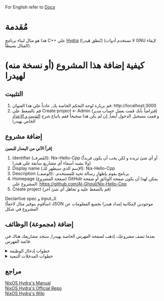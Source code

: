 For English refer to [Docs](../../)

# مُقدمة

هذا هو مثال لبناء برنامج C++ علي [Hydra](https://nixos.wiki/wiki/Hydra) (تُنطق هَيدرا) (لا نستخدم أدوات GNU لإبقاء المثال بسيطاً).

# كيفية إضافة هذا المشروع (أو نسخة منه) لهيدرا

## التثبيت

1. قم بزيارة لوحة التحكم الخاصة بك, عادتاً علي هذا العنوان: http://localhost:3000
2. قم بالضغط علي Create project <- Admin (إفتراضاً بأنك قمت بعمل حساب مدير و قمت بتسجيل الدخول أيضاً, إن لم يكن هذا صحيحاً فقم باتباع
   شرح [التثبيت و الإعداد](https://github.com/NixOS/hydra?tab=readme-ov-file#installation-and-setup) الخاص بهيدرا

## إضافة مشروع

**إقرأ الآتي من اليسار لليمين**

1. Identifier (المُعرف): Nix-Hello-Cpp (أو أي شئ تريده و لكن يجب أن يكون فريداً ولا يشبه أسماء أي مشاريع سابقة علي هيدرا)
2. Display name (الإسم الذي سيظهر لك): Nix-Hello-Cpp
3. Description (الوصف): .برنامج يقوم بإظهار رسالة تحية للمستخدم
4. Homepage (صفحة المشروع) GitHub يمكن لهذا أن يكون صفحة الوثائق أو صفحة المشروع علي: https://github.com/Al-Ghoul/Nix-Hello-Cpp
5. Create project (قم بالضغط عليه و تجاهل أي شئ أخر)

Declartive spec و inputالــ <br>
(سأقوم بتوفير مثال لاحقاً) JSON موجودين لإمكانية إمداد هيدرا بجميع المعلومات عن المشروع في شكل

## إضافة (مجموعة) الوظائف

بعدما تضف مشروعك، إذهب لصفحة الفهرس الخاصة بهيدرا, ستجد مشاريعك هناك في قائمة الفهرس.

<details>
<summary>خطوات إدخال الوظيفة</summary>
1. إضغط علي Create jobset <- actions
2. Identifier (المُعرف): Nix-Hello-Cpp-Build
3. Type (النوع): Legacy
4. Description (الوصف): .Nix-Hello's build jobset
5. Nix expression (ملف نيكس الذي سيقوم ببناء المشروع): release.nix _in_ helloSrc
6. Check interval (الفاصل الزمني للتحقق من المشروع): 60
7. Scheduling shares: 1<br>
</details>

<details>

### المدخلات

<summary>خطوات المدخلات التبعية</summary>

تجاهل باقي المدخلات و قم بالنزول لأسفل الصفحة

1. إضغط علي Add a new input:
    1. input name (إسم المُدخل) [release.nix](https://github.com/Al-Ghoul/Nix-Hello-Cpp/blob/main/release.nix#L2) يتم تمرير هذا المُدخل للملف: helloSrc
    2. Type (النوع): Git checkout
    3. Value (القيمة) بلا علامات تنصيص: "https://github.com/Al-Ghoul/Nix-Hello-Cpp main" <br>
       (أو قم بإضافة رابط مشروعك) <br>
       'main' إن كنت تتسائل لما هناك كلمة <br>
       'master' الحقيقة أن هيدرا تقوم بالبحث عن تفرُع <br>
       'main' و نحن لدينا تفرُع واحد و هو <br>
       'main' وبهذه الطريقة هيدرا تقوم بالبحث في
2. قم بإضافة مدخل آخر:
    1. input: nixpkgs
    2. Type: Git checkout
    3. Value: "https://github.com/nixos/nixpkgs nixos-23.11" <br>
       master تقوم بتبديل nixos-23.11 مرة أخري بلا علامات تنصيص و هنا

</details>

## مراجع

[NixOS Hydra's Manual](https://hydra.nixos.org/build/196107287/download/1/hydra/introduction.html) <br>
[NixOS Hydra's Official Repo](https://github.com/NixOS/hydra) <br>
[NixOS Hydra's Wiki](https://nixos.wiki/wiki/Hydra)
